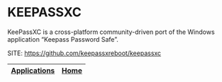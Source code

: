 # KEEPASSXC
 
 KeePassXC is a cross-platform community-driven port
 of the Windows application “Keepass Password Safe”. 
 
 SITE: https://github.com/keepassxreboot/keepassxc

 | [Applications](https://portable-linux-apps.github.io/apps.html) | [Home](https://portable-linux-apps.github.io)
 | --- | --- |
